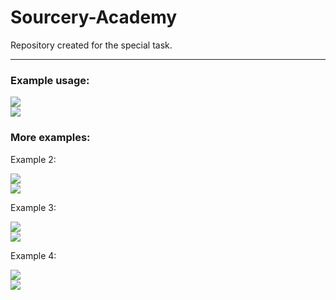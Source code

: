 # Sourcery-Academy
Repository created for the special task.
<hr>

<h3>Example usage:</h3>
<img src="https://github.com/istonys/Sourcery-Academy/assets/116721418/b3c88b30-9b6f-4dc2-9d08-10afaf3b3484"><br>
<img src="https://github.com/istonys/Sourcery-Academy/assets/116721418/5a0fef9d-05d9-417c-b359-698306b5e559">

<h3>More examples:</h3>
<p>Example 2:</p>
<img src="https://github.com/istonys/Sourcery-Academy/assets/116721418/19ebb5a9-fcc0-4ba3-9d45-0375c82658f5"><br>
<img src="https://github.com/istonys/Sourcery-Academy/assets/116721418/faf2791c-4d6c-4504-a487-f253ebbd2fd5">

<p>Example 3:</p>
<img src="https://github.com/istonys/Sourcery-Academy/assets/116721418/07a1c68d-cfbd-4af4-b0fb-cf0ee909f96d"><br>
<img src="https://github.com/istonys/Sourcery-Academy/assets/116721418/90506cd0-ad9e-48b2-a00f-aab3e047003b">

<p>Example 4:</p>
<img src="https://github.com/istonys/Sourcery-Academy/assets/116721418/1e5f2a98-26b6-49b1-acc4-1fb265d2b718"><br>
<img src="https://github.com/istonys/Sourcery-Academy/assets/116721418/a424925c-d5f6-4005-9580-9b6b23fe3c8b">

